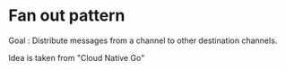 # Fan out pattern

Goal : Distribute messages from a channel to other destination channels.

Idea is taken from "Cloud Native Go"